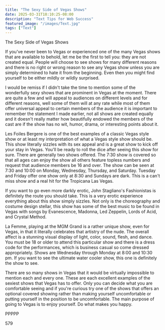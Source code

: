 ```yaml
---
title: "The Sexy Side of Vegas Shows"
date: 2025-03-31T18:10:25-08:00
description: "Text Tips for Web Success"
featured_image: "/images/Text.jpg"
tags: ["Text"]
---
```


The Sexy Side of Vegas Shows

If you've never been to Vegas or experienced one of the many Vegas shows that are available to behold, let me be the first to tell you: they are not created equal. People will choose to see shows for many different reasons and there is no right or wrong reason to see any Vegas show unless you are simply determined to hate it from the beginning. Even then you might find yourself to be either mildly or wildly surprised.

I would be remiss if I didn't take the time to mention some of the wonderfully sexy shows that are prominent in Vegas at the moment. There are quite a few and will appeal to audiences on different levels and for different reasons, well some of them will at any rate while most of them offer universal appeal to certain members of the audience it is important to remember the statement I made earlier, not all shows are created equally and it doesn't really matter how beautifully endowed the members of the cast are if the show has no wit, humor, drama, or interesting points about it.

Les Foiles Bergere is one of the best examples of a classic Vegas style show or at least my interpretation of what a Vegas style show should be. This show literally sizzles with its sex appeal and is a great show to kick off your stay in Vegas. You'll be ready to roll the dice after seeing this show for sure. There are generally two shows offered. The 7:30 show is covered so that all ages can enjoy the show all others feature topless numbers and request that audience members be 16 and over. The show can be seen at 7:30 and 10:00 on Monday, Wednesday, Thursday, and Saturday. Tuesday and Friday offer one show only at 8:30 and Sundays are dark. This is a can't miss show and a real hit for the Tropicana Las Vegas.

If you want to go even more darkly erotic, John Stagliano's Fashionistas is definitely the route you should take. This is a very erotic experience everything about this show simply sizzles. Not only is the choreography and costume design stellar, this show has some of the best music to be found in Vegas with songs by Evanescence, Madonna, Led Zeppelin, Lords of Acid, and Crystal Method.

La Femme, playing at the MGM Grand is a rather unique show, even for Vegas, in that it literally celebrates that artistry of the nude. The overall affect is a stunning visual display of light, color, sound, flesh, and dance. You must be 18 or older to attend this particular show and there is a dress code for the performances, which is business casual so come dressed appropriately. Shows are Wednesday through Monday at 8:00 and 10:30 pm. If you want to see the ultimate water cooler show, this one is definitely the show to see. 

There are so many shows in Vegas that it would be virtually impossible to mention each and every one. These are each excellent examples of the sexiest shows that Vegas has to offer. Only you can decide what you are comfortable seeing and if you're curious try one of the shows that offers an optional covered showing rather than making yourself uncomfortable or putting yourself in the position to be uncomfortable. The main purpose of going to Vegas is to enjoy yourself. Do what makes you happy.

PPPPP

579

